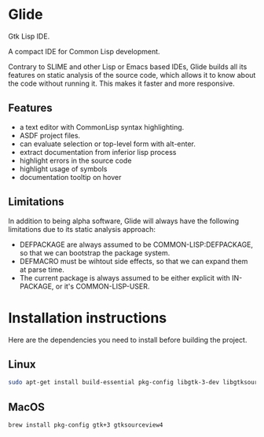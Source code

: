 # Glide

Gtk Lisp IDE.

A compact IDE for Common Lisp development.

Contrary to SLIME and other Lisp or Emacs based IDEs, Glide builds all its features on static analysis of the source
code, which allows it to know about the code without running it. This makes it faster and more responsive.

## Features

* a text editor with CommonLisp syntax highlighting.
* ASDF project files.
* can evaluate selection or top-level form with alt-enter.
* extract documentation from inferior lisp process
* highlight errors in the source code
* highlight usage of symbols
* documentation tooltip on hover

## Limitations

In addition to being alpha software, Glide will always have the following limitations due to its static analysis approach:
* DEFPACKAGE are always assumed to be COMMON-LISP:DEFPACKAGE, so that we can bootstrap the package system.
* DEFMACRO must be wihtout side effects, so that we can expand them at parse time.
* The current package is always assumed to be either explicit with IN-PACKAGE, or it's COMMON-LISP-USER.

# Installation instructions

Here are the dependencies you need to install before building the project.

## Linux

```bash
sudo apt-get install build-essential pkg-config libgtk-3-dev libgtksourceview-4-dev
```

## MacOS

```bash
brew install pkg-config gtk+3 gtksourceview4
```

